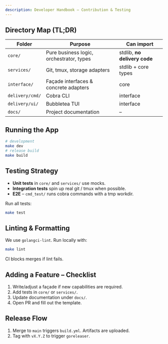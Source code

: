 ```yaml
---
description: Developer Handbook – Contribution & Testing
---
```


## Directory Map (TL;DR)
| Folder            | Purpose                                    | Can import                   |
| ----------------- | ------------------------------------------ | ---------------------------- |
| `core/`           | Pure business logic, orchestrator, types   | stdlib, **no delivery code** |
| `services/`       | Git, tmux, storage adapters                | stdlib + core types          |
| `interface/`      | Façade interfaces & concrete adapters      | core                         |
| `delivery/cmd/`   | Cobra CLI                                  | interface                    |
| `delivery/ui/`    | Bubbletea TUI                              | interface                    |
| `docs/`           | Project documentation                      | –                            |

## Running the App
```bash
# development
make dev
# release build
make build
```

## Testing Strategy
* **Unit tests** in `core/` and `services/` use mocks.
* **Integration tests** spin up real git / tmux when possible.
* **E2E** – `cmd_test/` runs cobra commands with a tmp workdir.

Run all tests:
```bash
make test
```

## Linting & Formatting
We use `golangci-lint`.  Run locally with:
```bash
make lint
```

CI blocks merges if lint fails.

## Adding a Feature – Checklist
1. Write/adjust a façade if new capabilities are required.
2. Add tests in `core/` or `services/`.
3. Update documentation under `docs/`.
4. Open PR and fill out the template.

## Release Flow
1. Merge to `main` triggers `build.yml`.  Artifacts are uploaded.
2. Tag with `vX.Y.Z` to trigger `goreleaser`.
